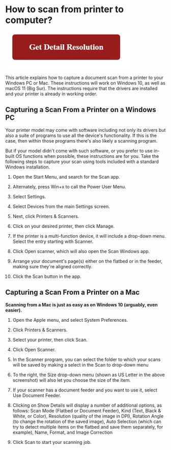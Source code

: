 # How to scan from printer to computer?

[![how to scan from printer to computer](red2.png)](https://icncomputer.com/how-to-scan-from-printer-to-computer/)

This article explains how to capture a document scan from a printer to your Windows PC or Mac. These instructions will work on Windows 10, as well as macOS 11 (Big Sur). The instructions require that the drivers are installed and your printer is already in working order.



## Capturing a Scan From a Printer on a Windows PC

Your printer model may come with software including not only its drivers but also a suite of programs to use all the device's functionality. If this is the case, then within those programs there's also likely a scanning program.

But if your model didn't come with such software, or you prefer to use in-built OS functions when possible, these instructions are for you. Take the following steps to capture your scan using tools included with a standard Windows installation.

1. Open the Start Menu, and search for the Scan app.

2. Alternately, press Win+x to call the Power User Menu.

3. Select Settings.

4. Select Devices from the main Settings screen.

5. Next, click Printers & Scanners.

6. Click on your desired printer, then click Manage.

7. If the printer is a multi-function device, it will include a drop-down menu. Select the entry starting with Scanner.

8. Click Open scanner, which will also open the Scan Windows app.

9. Arrange your document's page(s) either on the flatbed or in the feeder, making sure they're aligned correctly.

10. Click the Scan button in the app.





## Capturing a Scan From a Printer on a Mac

**Scanning from a Mac is just as easy as on Windows 10 (arguably, even easier).**

1. Open the Apple menu, and select System Preferences.

2. Click Printers & Scanners.

3. Select your printer, then click Scan.

4. Click Open Scanner.

5. In the Scanner program, you can select the folder to which your scans will be saved by making a select in the Scan to drop-down menu


6. To the right, the Size drop-down menu (shown as US Letter in the above screenshot) will also let you choose the size of the item.

7. If your scanner has a document feeder and you want to use it, select Use Document Feeder.

8. Clicking on Show Details will display a number of additional options, as follows: Scan Mode (Flatbed or Document Feeder), Kind (Text, Black & White, or Color), Resolution (quality of the image in DPI), Rotation Angle (to change the rotation of the saved image), Auto Selection (which can try to detect multiple items on the flatbed and save them separately, for example), Name, Format, and Image Correction

9. Click Scan to start your scanning job.
